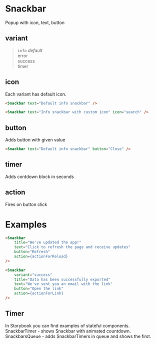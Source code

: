 # Snackbar

Popup with icon, text, button

## variant
> `info` *default*  
> error  
> success  
> timer  

## icon

Each variant has default icon.

```html
<Snackbar text="Default info snackbar" />

<Snackbar text="Info snackbar with custom icon" icon="search" />
```

## button

Adds button with given value

```html
<Snackbar text="Default info snackbar" button="Close" />
```

## timer

Adds contdown block in seconds

## action

Fires on button click

# Examples
```html
<Snackbar
    title="We've updated the app!"
    text="Click to refresh the page and receive updates"
    button="Refresh"
    action={actionForReload}
/>

<Snackbar
    variant="success"
    title="Data has been successfully exported"
    text="We've sent you an email with the link"
    button="Open the link"
    action={actionForLink}
/>
```

## Timer

In Storybook you can find examples of stateful components.  
SnackbarTimer - shows Snackbar with animated countdown.  
SnackbarsQueue - adds SnackbarTimers in queue and shows the first.